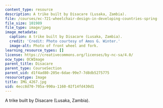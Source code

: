 ```yaml
---
content_type: resource
description: A trike built by Disacare (Lusaka, Zambia).
file: /courses/ec-721-wheelchair-design-in-developing-countries-spring-2009/4ecc8d70705a990a116002f14fd430d1_IMG_4267.jpg
file_size: 101989
file_type: image/jpeg
image_metadata:
  caption: A trike built by Disacare (Lusaka, Zambia).
  credit: 'Credit: Photo courtesy of Amos G. Winter.'
  image-alt: Photo of front wheel and fork.
learning_resource_types: []
license: https://creativecommons.org/licenses/by-nc-sa/4.0/
ocw_type: OCWImage
parent_title: Disacare
parent_type: CourseSection
parent_uid: d1f4ad80-205e-6dae-99e7-7d8db5275775
resourcetype: Image
title: IMG_4267.jpg
uid: 4ecc8d70-705a-990a-1160-02f14fd430d1
---
```

A trike built by Disacare (Lusaka, Zambia).